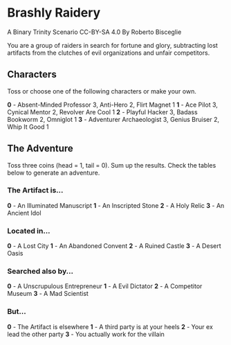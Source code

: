 # Brashly Raidery
A Binary Trinity Scenario
CC-BY-SA 4.0 By Roberto Bisceglie

You are a group of raiders in search for fortune and glory, subtracting lost artifacts from the clutches of evil organizations and unfair competitors.

## Characters
Toss or choose one of the following characters or make your own.

**0** - Absent-Minded Professor 3, Anti-Hero 2, Flirt Magnet 1
**1** - Ace Pilot 3, Cynical Mentor 2, Revolver Are Cool 1
**2** - Playful Hacker 3, Badass Bookworm 2, Omniglot 1
**3** - Adventurer Archaeologist 3, Genius Bruiser 2, Whip It Good 1

## The Adventure
Toss three coins (head = 1, tail = 0). Sum up the results. Check the tables below to generate an adventure.

### The Artifact is...
**0** - An Illuminated Manuscript
**1** - An Inscripted Stone
**2** - A Holy Relic
**3** - An Ancient Idol

### Located in...
**0** - A Lost City
**1** - An Abandoned Convent
**2** - A Ruined Castle
**3** - A Desert Oasis

### Searched also by...
**0** - A Unscrupulous Entrepreneur
**1** - A Evil Dictator
**2** - A Competitor Museum
**3** - A Mad Scientist

### But...
**0** - The Artifact is elsewhere
**1** - A third party is at your heels
**2** - Your ex lead the other party
**3** - You actually work for the villain
